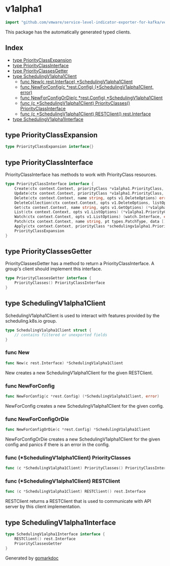 <!-- Code generated by gomarkdoc. DO NOT EDIT -->

# v1alpha1

```go
import "github.com/vmware/service-level-indicator-exporter-for-kafka/vendor/k8s.io/client-go/kubernetes/typed/scheduling/v1alpha1"
```

This package has the automatically generated typed clients.

## Index

- [type PriorityClassExpansion](<#type-priorityclassexpansion>)
- [type PriorityClassInterface](<#type-priorityclassinterface>)
- [type PriorityClassesGetter](<#type-priorityclassesgetter>)
- [type SchedulingV1alpha1Client](<#type-schedulingv1alpha1client>)
  - [func New(c rest.Interface) *SchedulingV1alpha1Client](<#func-new>)
  - [func NewForConfig(c *rest.Config) (*SchedulingV1alpha1Client, error)](<#func-newforconfig>)
  - [func NewForConfigOrDie(c *rest.Config) *SchedulingV1alpha1Client](<#func-newforconfigordie>)
  - [func (c *SchedulingV1alpha1Client) PriorityClasses() PriorityClassInterface](<#func-schedulingv1alpha1client-priorityclasses>)
  - [func (c *SchedulingV1alpha1Client) RESTClient() rest.Interface](<#func-schedulingv1alpha1client-restclient>)
- [type SchedulingV1alpha1Interface](<#type-schedulingv1alpha1interface>)


## type PriorityClassExpansion

```go
type PriorityClassExpansion interface{}
```

## type PriorityClassInterface

PriorityClassInterface has methods to work with PriorityClass resources.

```go
type PriorityClassInterface interface {
    Create(ctx context.Context, priorityClass *v1alpha1.PriorityClass, opts v1.CreateOptions) (*v1alpha1.PriorityClass, error)
    Update(ctx context.Context, priorityClass *v1alpha1.PriorityClass, opts v1.UpdateOptions) (*v1alpha1.PriorityClass, error)
    Delete(ctx context.Context, name string, opts v1.DeleteOptions) error
    DeleteCollection(ctx context.Context, opts v1.DeleteOptions, listOpts v1.ListOptions) error
    Get(ctx context.Context, name string, opts v1.GetOptions) (*v1alpha1.PriorityClass, error)
    List(ctx context.Context, opts v1.ListOptions) (*v1alpha1.PriorityClassList, error)
    Watch(ctx context.Context, opts v1.ListOptions) (watch.Interface, error)
    Patch(ctx context.Context, name string, pt types.PatchType, data []byte, opts v1.PatchOptions, subresources ...string) (result *v1alpha1.PriorityClass, err error)
    Apply(ctx context.Context, priorityClass *schedulingv1alpha1.PriorityClassApplyConfiguration, opts v1.ApplyOptions) (result *v1alpha1.PriorityClass, err error)
    PriorityClassExpansion
}
```

## type PriorityClassesGetter

PriorityClassesGetter has a method to return a PriorityClassInterface. A group's client should implement this interface.

```go
type PriorityClassesGetter interface {
    PriorityClasses() PriorityClassInterface
}
```

## type SchedulingV1alpha1Client

SchedulingV1alpha1Client is used to interact with features provided by the scheduling.k8s.io group.

```go
type SchedulingV1alpha1Client struct {
    // contains filtered or unexported fields
}
```

### func New

```go
func New(c rest.Interface) *SchedulingV1alpha1Client
```

New creates a new SchedulingV1alpha1Client for the given RESTClient.

### func NewForConfig

```go
func NewForConfig(c *rest.Config) (*SchedulingV1alpha1Client, error)
```

NewForConfig creates a new SchedulingV1alpha1Client for the given config.

### func NewForConfigOrDie

```go
func NewForConfigOrDie(c *rest.Config) *SchedulingV1alpha1Client
```

NewForConfigOrDie creates a new SchedulingV1alpha1Client for the given config and panics if there is an error in the config.

### func \(\*SchedulingV1alpha1Client\) PriorityClasses

```go
func (c *SchedulingV1alpha1Client) PriorityClasses() PriorityClassInterface
```

### func \(\*SchedulingV1alpha1Client\) RESTClient

```go
func (c *SchedulingV1alpha1Client) RESTClient() rest.Interface
```

RESTClient returns a RESTClient that is used to communicate with API server by this client implementation.

## type SchedulingV1alpha1Interface

```go
type SchedulingV1alpha1Interface interface {
    RESTClient() rest.Interface
    PriorityClassesGetter
}
```



Generated by [gomarkdoc](<https://github.com/princjef/gomarkdoc>)
